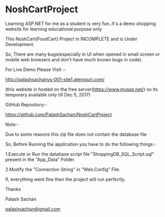 # NoshCartProject


Learning ASP.NET for me as a student is very fun..It's a demo shopping website for learning educational purpose only


This NoshCart(FoodCart) Project in INCOMPLETE and is Under Development.

So, There are many bugs(especially in UI when opened in small screen or mobile web browsers and don't have much known bugs in code).

For Live Demo Please Visit :-

http://palashsachanvs-001-site1.atempurl.com/

(this website in hosted on the free server(https://www.myasp.net/) so its temporary available only till Dec 5, 2017)

GitHub Repository:-

https://github.com/PalashSachan/NoshCartProject

Note:-

Due to some reasons this zip file does not contain the database file

So, Before Running the application you have to do the following things:-

1.Execute or Run the database script file "ShoppingDB_SQL_Script.sql" present in the "App_Data" Folder.

2.Modify the "Connection String" in "Web.Config" File.

If, everything went fine then the project will run perfectly.

Thanks

Palash Sachan

palashsachan@gmail.com
